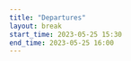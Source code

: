 ```yaml
---
title: "Departures"
layout: break
start_time: 2023-05-25 15:30
end_time: 2023-05-25 16:00
---
```



